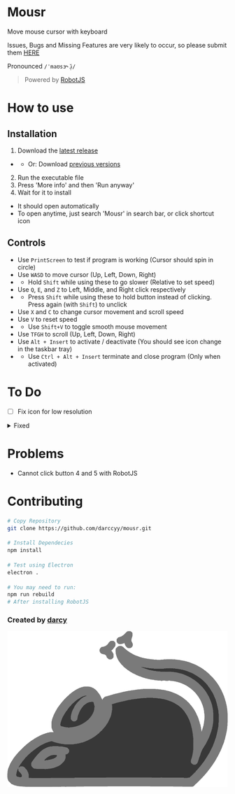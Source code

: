 # Mousr

Move mouse cursor with keyboard

Issues, Bugs and Missing Features are very likely to occur, so please submit them [HERE](https://github.com/darccyy/mousr/issues/new/choose)

Pronounced `/ˈmaʊsɜ˞̆ɹ̩/`

> Powered by [RobotJS](https://github.com/octalmage/robotjs/)

# How to use

## Installation

1. Download the [latest release](https://github.com/darccyy/mousr/releases/tag/v1.2.3)

- - Or: Download [previous versions](https://github.com/darccyy/mousr/releases)

2. Run the executable file
3. Press 'More info' and then 'Run anyway'
4. Wait for it to install

- It should open automatically
- To open anytime, just search 'Mousr' in search bar, or click shortcut icon

## Controls

- Use `PrintScreen` to test if program is working (Cursor should spin in circle)
- Use `WASD` to move cursor (Up, Left, Down, Right)
- - Hold `Shift` while using these to go slower (Relative to set speed)
- Use `Q`, `E`, and `Z` to Left, Middle, and Right click respectively
- - Press `Shift` while using these to hold button instead of clicking. Press again (with `Shift`) to unclick
- Use `X` and `C` to change cursor movement and scroll speed
- Use `V` to reset speed
- - Use `Shift+V` to toggle smooth mouse movement
- Use `TFGH` to scroll (Up, Left, Down, Right)
- Use `Alt + Insert` to activate / deactivate (You should see icon change in the taskbar tray)
- - Use `Ctrl + Alt + Insert` terminate and close program (Only when activated)

# To Do

- [ ] Fix icon for low resolution

<details>
<summary>
Fixed
</summary>

- [x] Add Shift + WASD for easy slow mouse movements
- [x] Prevent multiple instances
- [x] Add Ctrl + Alt + Insert to terminate program
- [x] Stop test mode being ran multiple times
- [x] Press V for resetting speed
- [x] Added smooth move toggle
- [x] Change scroll keys (TFGH), Move Test key (PrintScreen)
- [x] Toggleable mouse
- [x] Scroll
- [x] Change keybinds
- [x] Add Shortcuts JSON file
- [x] Change tray menu dynamically when activated state updates

</details>

# Problems

- Cannot click button 4 and 5 with RobotJS

# Contributing

```bash
# Copy Repository
git clone https://github.com/darccyy/mousr.git

# Install Dependecies
npm install

# Test using Electron
electron .

# You may need to run:
npm run rebuild
# After installing RobotJS
```

### Created by [darcy](https://github.com/darccyy)

<img src="image/icon-display.png" type="image/png">
